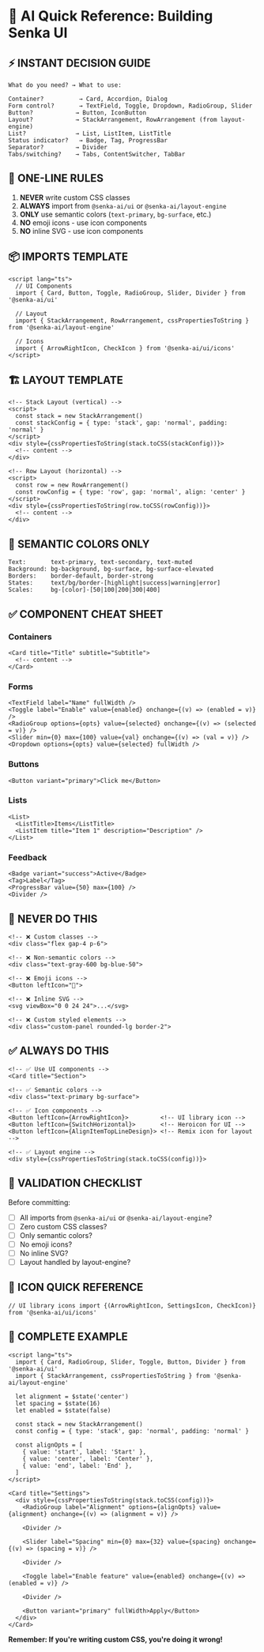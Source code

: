 # 🤖 AI Quick Reference: Building Senka UI

## ⚡ INSTANT DECISION GUIDE

```
What do you need? → What to use:

Container?          → Card, Accordion, Dialog
Form control?       → TextField, Toggle, Dropdown, RadioGroup, Slider
Button?            → Button, IconButton
Layout?            → StackArrangement, RowArrangement (from layout-engine)
List?              → List, ListItem, ListTitle
Status indicator?   → Badge, Tag, ProgressBar
Separator?         → Divider
Tabs/switching?    → Tabs, ContentSwitcher, TabBar
```

## 🎯 ONE-LINE RULES

1. **NEVER** write custom CSS classes
2. **ALWAYS** import from `@senka-ai/ui` or `@senka-ai/layout-engine`
3. **ONLY** use semantic colors (`text-primary`, `bg-surface`, etc.)
4. **NO** emoji icons - use icon components
5. **NO** inline SVG - use icon components

## 📦 IMPORTS TEMPLATE

```svelte
<script lang="ts">
  // UI Components
  import { Card, Button, Toggle, RadioGroup, Slider, Divider } from '@senka-ai/ui'

  // Layout
  import { StackArrangement, RowArrangement, cssPropertiesToString } from '@senka-ai/layout-engine'

  // Icons
  import { ArrowRightIcon, CheckIcon } from '@senka-ai/ui/icons'
</script>
```

## 🏗️ LAYOUT TEMPLATE

```svelte
<!-- Stack Layout (vertical) -->
<script>
  const stack = new StackArrangement()
  const stackConfig = { type: 'stack', gap: 'normal', padding: 'normal' }
</script>
<div style={cssPropertiesToString(stack.toCSS(stackConfig))}>
  <!-- content -->
</div>

<!-- Row Layout (horizontal) -->
<script>
  const row = new RowArrangement()
  const rowConfig = { type: 'row', gap: 'normal', align: 'center' }
</script>
<div style={cssPropertiesToString(row.toCSS(rowConfig))}>
  <!-- content -->
</div>
```

## 🎨 SEMANTIC COLORS ONLY

```
Text:       text-primary, text-secondary, text-muted
Background: bg-background, bg-surface, bg-surface-elevated
Borders:    border-default, border-strong
States:     text/bg/border-[highlight|success|warning|error]
Scales:     bg-[color]-[50|100|200|300|400]
```

## ✅ COMPONENT CHEAT SHEET

### Containers

```svelte
<Card title="Title" subtitle="Subtitle">
  <!-- content -->
</Card>
```

### Forms

```svelte
<TextField label="Name" fullWidth />
<Toggle label="Enable" value={enabled} onchange={(v) => (enabled = v)} />
<RadioGroup options={opts} value={selected} onchange={(v) => (selected = v)} />
<Slider min={0} max={100} value={val} onchange={(v) => (val = v)} />
<Dropdown options={opts} value={selected} fullWidth />
```

### Buttons

```svelte
<Button variant="primary">Click me</Button>
```

### Lists

```svelte
<List>
  <ListTitle>Items</ListTitle>
  <ListItem title="Item 1" description="Description" />
</List>
```

### Feedback

```svelte
<Badge variant="success">Active</Badge>
<Tag>Label</Tag>
<ProgressBar value={50} max={100} />
<Divider />
```

## 🚫 NEVER DO THIS

```svelte
<!-- ❌ Custom classes -->
<div class="flex gap-4 p-6">

<!-- ❌ Non-semantic colors -->
<div class="text-gray-600 bg-blue-50">

<!-- ❌ Emoji icons -->
<Button leftIcon="🚀">

<!-- ❌ Inline SVG -->
<svg viewBox="0 0 24 24">...</svg>

<!-- ❌ Custom styled elements -->
<div class="custom-panel rounded-lg border-2">
```

## ✅ ALWAYS DO THIS

```svelte
<!-- ✅ Use UI components -->
<Card title="Section">

<!-- ✅ Semantic colors -->
<div class="text-primary bg-surface">

<!-- ✅ Icon components -->
<Button leftIcon={ArrowRightIcon}>         <!-- UI library icon -->
<Button leftIcon={SwitchHorizontal}>       <!-- Heroicon for UI -->
<Button leftIcon={AlignItemTopLineDesign}> <!-- Remix icon for layout -->

<!-- ✅ Layout engine -->
<div style={cssPropertiesToString(stack.toCSS(config))}>
```

## 🎯 VALIDATION CHECKLIST

Before committing:

- [ ] All imports from `@senka-ai/ui` or `@senka-ai/layout-engine`?
- [ ] Zero custom CSS classes?
- [ ] Only semantic colors?
- [ ] No emoji icons?
- [ ] No inline SVG?
- [ ] Layout handled by layout-engine?

## 🎨 ICON QUICK REFERENCE

```svelte
// UI library icons import {(ArrowRightIcon, SettingsIcon, CheckIcon)} from '@senka-ai/ui/icons'
```

## 🚀 COMPLETE EXAMPLE

```svelte
<script lang="ts">
  import { Card, RadioGroup, Slider, Toggle, Button, Divider } from '@senka-ai/ui'
  import { StackArrangement, cssPropertiesToString } from '@senka-ai/layout-engine'

  let alignment = $state('center')
  let spacing = $state(16)
  let enabled = $state(false)

  const stack = new StackArrangement()
  const config = { type: 'stack', gap: 'normal', padding: 'normal' }

  const alignOpts = [
    { value: 'start', label: 'Start' },
    { value: 'center', label: 'Center' },
    { value: 'end', label: 'End' },
  ]
</script>

<Card title="Settings">
  <div style={cssPropertiesToString(stack.toCSS(config))}>
    <RadioGroup label="Alignment" options={alignOpts} value={alignment} onchange={(v) => (alignment = v)} />

    <Divider />

    <Slider label="Spacing" min={0} max={32} value={spacing} onchange={(v) => (spacing = v)} />

    <Divider />

    <Toggle label="Enable feature" value={enabled} onchange={(v) => (enabled = v)} />

    <Divider />

    <Button variant="primary" fullWidth>Apply</Button>
  </div>
</Card>
```

**Remember: If you're writing custom CSS, you're doing it wrong!**
